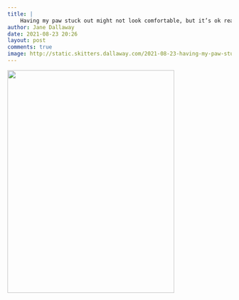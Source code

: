 ```yaml
---
title: |
    Having my paw stuck out might not look comfortable, but it’s ok really
author: Jane Dallaway
date: 2021-08-23 20:26
layout: post
comments: true
image: http://static.skitters.dallaway.com/2021-08-23-having-my-paw-stuck-out-might-not-look-comfortable-but-it-s-ok-really-fullsize-0.jpeg
---
```




<a href="http://static.skitters.dallaway.com/2021-08-23-having-my-paw-stuck-out-might-not-look-comfortable-but-it-s-ok-really-fullsize-0.jpeg"><img src="http://static.skitters.dallaway.com/2021-08-23-having-my-paw-stuck-out-might-not-look-comfortable-but-it-s-ok-really-thumb-0.jpeg" width="375" height="500"></a>

